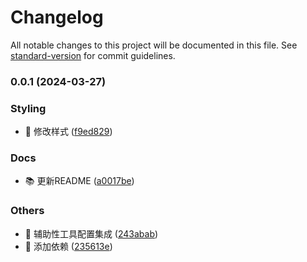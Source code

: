 # Changelog

All notable changes to this project will be documented in this file. See [standard-version](https://github.com/conventional-changelog/standard-version) for commit guidelines.

### 0.0.1 (2024-03-27)

### Styling

- 🎨 修改样式 ([f9ed829](https://github.com/onresize/react-ts-vite-admin/commit/f9ed8291f1cf4bca9c6bda3246210f158534d052))

### Docs

- 📚 更新README ([a0017be](https://github.com/onresize/react-ts-vite-admin/commit/a0017beaff7c770ad861aedb35167d99c114365a))

### Others

- 🔨 辅助性工具配置集成 ([243abab](https://github.com/onresize/react-ts-vite-admin/commit/243abab1bad6c040035bad964f8d251f24874d40))
- 🔨 添加依赖 ([235613e](https://github.com/onresize/react-ts-vite-admin/commit/235613e53e3e31a5bf5d458ed22daeec1ea5fadb))
